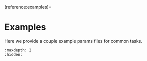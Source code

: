 (reference:examples)=

# Examples

Here we provide a couple example params files for common tasks.

```{toctree}
:maxdepth: 2
:hidden:

```
